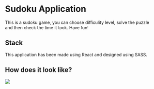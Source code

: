 # Sudoku Application

This is a sudoku game, you can choose difficulity level, solve the puzzle and then check the time it took. Have fun!

## Stack

This application has been made using React and designed using SASS.

## How does it look like?

![](https://github.com/maticoder/sudoku/blob/master/how.gif)
